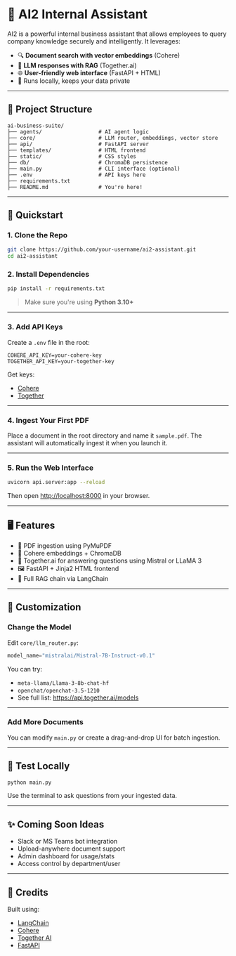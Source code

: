 
# 🧠 AI2 Internal Assistant

AI2 is a powerful internal business assistant that allows employees to query company knowledge securely and intelligently. It leverages:

- 🔍 **Document search with vector embeddings** (Cohere)
- 💬 **LLM responses with RAG** (Together.ai)
- 🌐 **User-friendly web interface** (FastAPI + HTML)
- 🔐 Runs locally, keeps your data private

---

## 📁 Project Structure

```
ai-business-suite/
├── agents/                  # AI agent logic
├── core/                    # LLM router, embeddings, vector store
├── api/                     # FastAPI server
├── templates/               # HTML frontend
├── static/                  # CSS styles
├── db/                      # ChromaDB persistence
├── main.py                  # CLI interface (optional)
├── .env                     # API keys here
├── requirements.txt
├── README.md                # You're here!
```

---

## 🚀 Quickstart

### 1. Clone the Repo

```bash
git clone https://github.com/your-username/ai2-assistant.git
cd ai2-assistant
```

### 2. Install Dependencies

```bash
pip install -r requirements.txt
```

> Make sure you're using **Python 3.10+**

---

### 3. Add API Keys

Create a `.env` file in the root:

```
COHERE_API_KEY=your-cohere-key
TOGETHER_API_KEY=your-together-key
```

Get keys:
- [Cohere](https://dashboard.cohere.com/)
- [Together](https://www.together.ai/)

---

### 4. Ingest Your First PDF

Place a document in the root directory and name it `sample.pdf`. The assistant will automatically ingest it when you launch it.

---

### 5. Run the Web Interface

```bash
uvicorn api.server:app --reload
```

Then open [http://localhost:8000](http://localhost:8000) in your browser.

---

## 🖥 Features

- 📄 PDF ingestion using PyMuPDF
- 🧠 Cohere embeddings + ChromaDB
- 💬 Together.ai for answering questions using Mistral or LLaMA 3
- 🖼 FastAPI + Jinja2 HTML frontend
- 🔄 Full RAG chain via LangChain

---

## 🔧 Customization

### Change the Model

Edit `core/llm_router.py`:

```python
model_name="mistralai/Mistral-7B-Instruct-v0.1"
```

You can try:
- `meta-llama/Llama-3-8b-chat-hf`
- `openchat/openchat-3.5-1210`
- See full list: https://api.together.ai/models

---

### Add More Documents

You can modify `main.py` or create a drag-and-drop UI for batch ingestion.

---

## 🧪 Test Locally

```bash
python main.py
```

Use the terminal to ask questions from your ingested data.

---

## ✨ Coming Soon Ideas

- Slack or MS Teams bot integration
- Upload-anywhere document support
- Admin dashboard for usage/stats
- Access control by department/user

---

## 🙌 Credits

Built using:
- [LangChain](https://www.langchain.com/)
- [Cohere](https://cohere.com/)
- [Together AI](https://www.together.ai/)
- [FastAPI](https://fastapi.tiangolo.com/)

